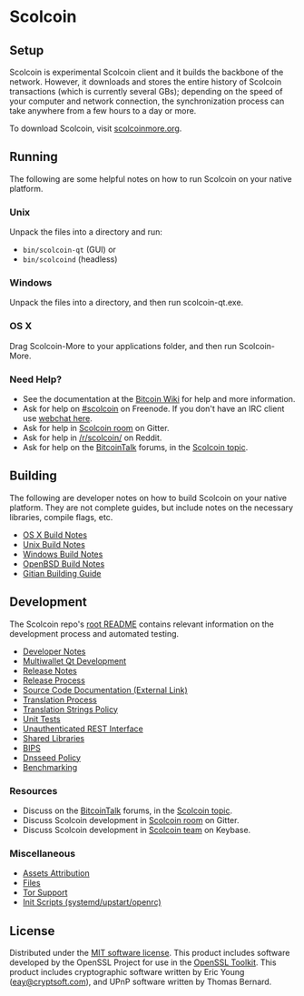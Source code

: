 Scolcoin
=============

Setup
---------------------
Scolcoin is experimental Scolcoin client and it builds the backbone of the network. However, it downloads and stores the entire history of Scolcoin transactions (which is currently several GBs); depending on the speed of your computer and network connection, the synchronization process can take anywhere from a few hours to a day or more.

To download Scolcoin, visit [scolcoinmore.org](https://scolcoinmore.org).

Running
---------------------
The following are some helpful notes on how to run Scolcoin on your native platform.

### Unix

Unpack the files into a directory and run:

- `bin/scolcoin-qt` (GUI) or
- `bin/scolcoind` (headless)

### Windows

Unpack the files into a directory, and then run scolcoin-qt.exe.

### OS X

Drag Scolcoin-More to your applications folder, and then run Scolcoin-More.

### Need Help?

* See the documentation at the [Bitcoin Wiki](https://en.bitcoin.it/wiki/Main_Page)
for help and more information.
* Ask for help on [#scolcoin](http://webchat.freenode.net?channels=scolcoin) on Freenode. If you don't have an IRC client use [webchat here](http://webchat.freenode.net?channels=scolcoin).
* Ask for help in [Scolcoin room](https://gitter.im/Scolcoin_Hub) on Gitter.
* Ask for help in [/r/scolcoin/](https://nm.reddit.com/r/scolcoin/) on Reddit.
* Ask for help on the [BitcoinTalk](https://bitcointalk.org/) forums, in the [Scolcoin topic](https://bitcointalk.org/index.php?topic=3017838.new#new).

Building
---------------------
The following are developer notes on how to build Scolcoin on your native platform. They are not complete guides, but include notes on the necessary libraries, compile flags, etc.

- [OS X Build Notes](build-osx.md)
- [Unix Build Notes](build-unix.md)
- [Windows Build Notes](build-windows.md)
- [OpenBSD Build Notes](build-openbsd.md)
- [Gitian Building Guide](gitian-building.md)

Development
---------------------
The Scolcoin repo's [root README](/README.md) contains relevant information on the development process and automated testing.

- [Developer Notes](developer-notes.md)
- [Multiwallet Qt Development](multiwallet-qt.md)
- [Release Notes](release-notes.md)
- [Release Process](release-process.md)
- [Source Code Documentation (External Link)](https://dev.visucore.com/bitcoin/doxygen/)
- [Translation Process](translation_process.md)
- [Translation Strings Policy](translation_strings_policy.md)
- [Unit Tests](unit-tests.md)
- [Unauthenticated REST Interface](REST-interface.md)
- [Shared Libraries](shared-libraries.md)
- [BIPS](bips.md)
- [Dnsseed Policy](dnsseed-policy.md)
- [Benchmarking](benchmarking.md)

### Resources
* Discuss on the [BitcoinTalk](https://bitcointalk.org/) forums, in the [Scolcoin topic](https://bitcointalk.org/index.php?topic=3017838.new#new).
* Discuss Scolcoin development in [Scolcoin room](https://gitter.im/Scolcoin_Hub) on Gitter.
* Discuss Scolcoin development in [Scolcoin team](https://keybase.io/team/scolcoin) on Keybase.

### Miscellaneous
- [Assets Attribution](assets-attribution.md)
- [Files](files.md)
- [Tor Support](tor.md)
- [Init Scripts (systemd/upstart/openrc)](init.md)

License
---------------------
Distributed under the [MIT software license](http://www.opensource.org/licenses/mit-license.php).
This product includes software developed by the OpenSSL Project for use in the [OpenSSL Toolkit](https://www.openssl.org/). This product includes
cryptographic software written by Eric Young ([eay@cryptsoft.com](mailto:eay@cryptsoft.com)), and UPnP software written by Thomas Bernard.
